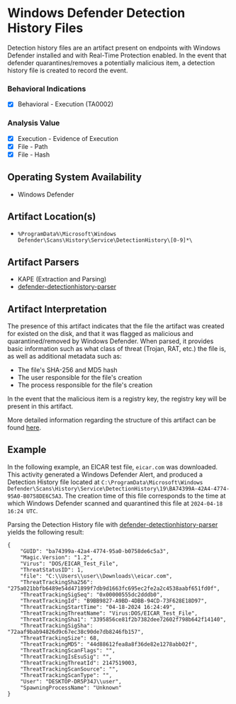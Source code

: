 # Windows Defender Detection History Files
Detection history files are an artifact present on endpoints with Windows Defender installed and with Real-Time Protection enabled. In the event that defender quarantines/removes a potentially malicious item, a detection history file is created to record the event.

### Behavioral Indications
 - [x] Behavioral - Execution (TA0002)

### Analysis Value
 - [x] Execution - Evidence of Execution
 - [x] File - Path
 - [x] File - Hash

## Operating System Availability
 - Windows Defender

## Artifact Location(s)
 - `%ProgramData%\Microsoft\Windows Defender\Scans\History\Service\DetectionHistory\[0-9]*\`

## Artifact Parsers
 - KAPE (Extraction and Parsing)
 - [defender-detectionhistory-parser](https://github.com/jklepsercyber/defender-detectionhistory-parser)

## Artifact Interpretation
The presence of this artifact indicates that the file the artifact was created for existed on the disk, and that it was flagged as malicious and quarantined/removed by Windows Defender. When parsed, it provides basic information such as what class of threat (Trojan, RAT, etc.) the file is, as well as additional metadata such as:

 - The file's SHA-256 and MD5 hash
 - The user responsible for the file's creation
 - The process responsible for the file's creation

In the event that the malicious item is a registry key, the registry key will be present in this artifact.

More detailed information regarding the structure of this artifact can be found [here](https://github.com/libyal/dtformats/blob/main/documentation/Windows%20Defender%20scan%20DetectionHistory%20file%20format.asciidoc).

## Example
In the following example, an EICAR test file, `eicar.com` was downloaded. This activity generated a Windows Defender Alert, and produced a Detection History file located at `C:\ProgramData\Microsoft\Windows Defender\Scans\History\Service\DetectionHistory\19\BA74399A-42A4-4774-95A0-B0758DE6C5A3`. The creation time of this file corresponds to the time at which Windows Defender scanned and quarantined this file at `2024-04-18 16:24 UTC`.

Parsing the Detection History file with [defender-detectionhistory-parser](https://github.com/jklepsercyber/defender-detectionhistory-parser) yields the following result:

```
{
    "GUID": "ba74399a-42a4-4774-95a0-b0758de6c5a3",
    "Magic.Version": "1.2",
    "Virus": "DOS/EICAR_Test_File",
    "ThreatStatusID": 1,
    "file": "C:\\Users\\user\\Downloads\\eicar.com",
    "ThreatTrackingSha256": "275a021bbfb6489e54d471899f7db9d1663fc695ec2fe2a2c4538aabf651fd0f",
    "ThreatTrackingSigSeq": "0x00000555dc2dddb0",
    "ThreatTrackingId": "B9BB9827-A9BD-4DBB-94CD-73F628E18D97",
    "ThreatTrackingStartTime": "04-18-2024 16:24:49",
    "ThreatTrackingThreatName": "Virus:DOS/EICAR_Test_File",
    "ThreatTrackingSha1": "3395856ce81f2b7382dee72602f798b642f14140",
    "ThreatTrackingSigSha": "72aaf9bab94826d9c67ec38c90de7db8246fb157",
    "ThreatTrackingSize": 68,
    "ThreatTrackingMD5": "44d88612fea8a8f36de82e1278abb02f",
    "ThreatTrackingScanFlags": "",
    "ThreatTrackingIsEsuSig": "",
    "ThreatTrackingThreatId": 2147519003,
    "ThreatTrackingScanSource": "",
    "ThreatTrackingScanType": "",
    "User": "DESKTOP-DR5P34J\\user",
    "SpawningProcessName": "Unknown"
}
```